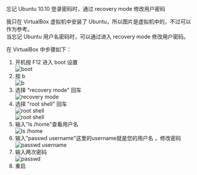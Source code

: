 忘记 Ubuntu 10.10 登录密码时，通过 recovery mode 修改用户密码

我只在 VirtualBox 虚拟机中安装了 Ubuntu，所以图片是虚拟机中的，不过可以作为参考。      
当忘记 Ubuntu 用户名密码时，可以通过进入 <span style="font-weight: blod;">recovery mode</span> 修改用户密码。  

在 VirtualBox 中步骤如下：

1.   开机按 F12 进入 boot 设置      
![boot][link0]
2.  按 b     
![b][link1]
3.   选择 "recovery mode" 回车      
![recovery mode][link2]
4.   选择 "root shell" 回车     
![root shell][link3]    
![root shell][link4]
5.   输入"ls /home"查看用户名      
![ls /home][link5]
6.   输入"passwd username"这里的username就是您的用户名 ，修改密码        
![passwd username][link6]
7.   输入两次密码     
![passwd][link7]
8.   重启

  [link0]: http://mzgphotos.appspot.com/showimage/34001/
  [link1]: http://mzgphotos.appspot.com/showimage/41001/
  [link2]: http://mzgphotos.appspot.com/showimage/40001/
  [link3]: http://mzgphotos.appspot.com/showimage/39001/
  [link4]: http://mzgphotos.appspot.com/showimage/38001/
  [link5]: http://mzgphotos.appspot.com/showimage/37001/
  [link6]: http://mzgphotos.appspot.com/showimage/36001/
  [link7]: http://mzgphotos.appspot.com/showimage/35001/ 

